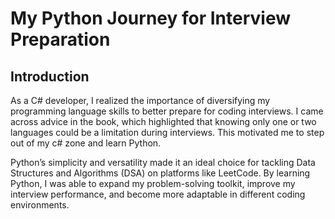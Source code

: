 # My Python Journey for Interview Preparation

## Introduction
As a C# developer, I realized the importance of diversifying my programming language skills to better prepare for coding interviews. 
I came across advice in the book, which highlighted that knowing only one or two languages could be a limitation during interviews. 
This motivated me to step out of my c# zone and learn Python.

Python’s simplicity and versatility made it an ideal choice for tackling Data Structures and Algorithms (DSA) on platforms like LeetCode. 
By learning Python, I was able to expand my problem-solving toolkit, 
improve my interview performance, and become more adaptable in different coding environments.
